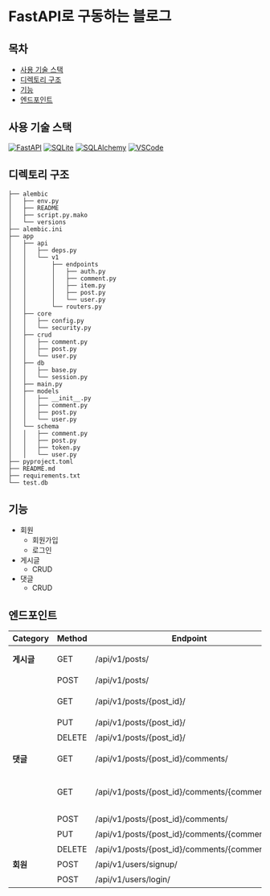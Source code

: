# FastAPI로 구동하는 블로그
## 목차
- [사용 기술 스택](#사용-기술-스택)
- [디렉토리 구조](#디렉토리-구조)
- [기능](#기능)
- [엔드포인트](#엔드포인트)


## 사용 기술 스택
[![FastAPI](https://img.shields.io/badge/FastAPI-005571?style=for-the-badge&logo=fastapi&logoColor=white)](https://fastapi.tiangolo.com/)
[![SQLite](https://img.shields.io/badge/SQLite-003B57?style=for-the-badge&logo=sqlite&logoColor=white)](https://www.sqlite.org/)
[![SQLAlchemy](https://img.shields.io/badge/SQLAlchemy-cb3032?style=for-the-badge&logo=alchemy&logoColor=white)](https://www.sqlalchemy.org/)
[![VSCode](https://img.shields.io/badge/VSCode-007ACC?style=for-the-badge&logo=visualstudiocode&logoColor=white)](https://code.visualstudio.com/)


## 디렉토리 구조
```
├── alembic
│   ├── env.py
│   ├── README
│   ├── script.py.mako
│   └── versions
├── alembic.ini
├── app
│   ├── api
│   │   ├── deps.py
│   │   └── v1
│   │       ├── endpoints
│   │       │   ├── auth.py
│   │       │   ├── comment.py
│   │       │   ├── item.py
│   │       │   ├── post.py
│   │       │   └── user.py
│   │       └── routers.py
│   ├── core
│   │   ├── config.py
│   │   └── security.py
│   ├── crud
│   │   ├── comment.py
│   │   ├── post.py
│   │   └── user.py
│   ├── db
│   │   ├── base.py
│   │   └── session.py
│   ├── main.py
│   ├── models
│   │   ├── __init__.py
│   │   ├── comment.py
│   │   ├── post.py
│   │   └── user.py
│   └── schema
│   │   ├── comment.py
│   │   ├── post.py
│   │   ├── token.py
│   │   └── user.py
├── pyproject.toml
├── README.md
├── requirements.txt
└── test.db
```


## 기능
- 회원
  - 회원가입
  - 로그인
- 게시글
  - CRUD
- 댓글
  - CRUD


## 엔드포인트
| Category | Method | Endpoint         | Description           |
| ------ | ------ | ---------------- | --------------------- |
| **게시글** | GET    | /api/v1/posts/      | 게시글 목록 조회      |
| | POST   | /api/v1/posts/      | 게시글 작성           |
| | GET    | /api/v1/posts/{post_id}/ | 특정 게시글 상세 조회 |
| | PUT    | /api/v1/posts/{post_id}/ | 게시글 수정           |
| | DELETE | /api/v1/posts/{post_id}/ | 게시글 삭제           |
| **댓글** | GET    | /api/v1/posts/{post_id}/comments/   | 게시글 內 댓글 목록 조회        |
| | GET | /api/v1/posts/{post_id}/comments/{comment_id}/ | 게시글 內 특정 댓글 상세 조회 |
| | POST   | /api/v1/posts/{post_id}/comments/   | 댓글 작성             |
| | PUT | /api/v1/posts/{post_id}/comments/{comment_id}/ | 댓글 수정 |
| | DELETE | /api/v1/posts/{post_id}/comments/{comment_id}/ | 댓글 삭제 |
| **회원** | POST | /api/v1/users/signup/ | 회원 가입 |
| | POST | /api/v1/users/login/ | 로그인 |
